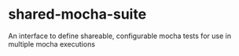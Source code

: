 # shared-mocha-suite
An interface to define shareable, configurable mocha tests for use in multiple mocha executions
